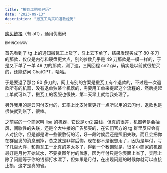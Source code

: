 ```yaml
---
title: "搬瓦工购买经历"
date: "2023-09-13"
description: "搬瓦工购买和退款经历"
---
```


[购买链接](https://bwh89.net/aff.php?aff=72726&pid=94)（有 aff），通用优惠码

```
BWHNCXNVXV
```

首先看到了 tg 上的通知搬瓦工上货了，马上去下单了，结果发现买成了 80 多刀的那款，仅仅是内存和硬盘更大点，别的参数几乎是 49 刀那款是一模一样的，于是又下单了一单 49 刀的那款，测了速，三网回程 cn2 gia，确实是以前就很想买的，还能访问 ChatGPT，哈哈。

于是要退了那台 80 多刀的，网上有别的方案是搬瓦工有个退款的，不过是一次退款所有的机器，没有退单独某个机器的，需要用工单来提起这个流程的，然后提起工单就可以了，搬瓦工的客服也很快，第二天早上就给我处理了。

另外我用的是云闪付支付的，汇率上比支付宝更好一点所以用的云闪付，退款也是很快就到账了，很棒。

之前买的一个商家叫 lisa 的机器，它说是 cn2 路线，但真的很差，机器老是会抽风，间歇性的失联，还是个大牛接的广告那买的，在它们官方的 tg 群里反应会有人对接你，但是都是讲一些很敷衍的话，好一段时候后还是照旧失联，而且会把你在群里发的消息删掉，总之就是非常后悔，现在都不是很想用了，因为是年付，亏了几百大洋，和搬瓦工一比真的差太多了。得到一个教训就是，很多小商家的机器最好是月付开始试水，不要贪图年付的优惠，因为年付只是你表面上省了，实际上除了问题等于你的钱都打水漂了，但如果是月付，在出现问题的时候你就可以直接止损，这才是真的省。

